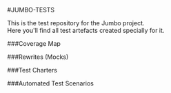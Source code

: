 #JUMBO-TESTS

This is the test repository for the Jumbo project. <br>
Here you'll find all test artefacts created specially for it. 

###Coverage Map

###Rewrites (Mocks)

###Test Charters 

###Automated Test Scenarios

